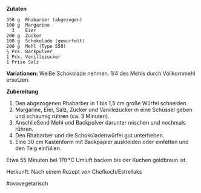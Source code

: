 **Zutaten**

```
350 g  Rhabarber (abgezogen)
100 g  Margarine
  3    Eier
200 g  Zucker
100 g  Schokolade (gewürfelt)
200 g  Mehl (Type 550)
½ Pck. Backpulver
1 Pck. Vanillezucker
1 Prise Salz
```

**Variationen:** Weiße Schokolade nehmen. 1/4 des Mehls durch Vollkornmehl ersetzen.

**Zubereitung**

1. Den abgezogenen Rhabarber in 1 bis 1,5 cm große Würfel schneiden.
2. Margarine, Eier, Salz, Zucker und Vanillezucker in eine Schüssel geben und schaumig rühren (ca. 3 Minuten).
3. Anschließend Mehl und Backpulver darunter mischen und nochmals rühren.
4. Den Rhabarber und die Schokoladenwürfel gut unterheben.
5. Eine 30 cm Kastenform mit Backpapier auskleiden oder einfetten und den Teig einfüllen.

Etwa 55 Minuten bei 170 °C Umluft backen bis der Kuchen goldbraun ist.


Herkunft: Nach einem Rezept von Chefkoch/Estrellaks

#ovovegetarisch

